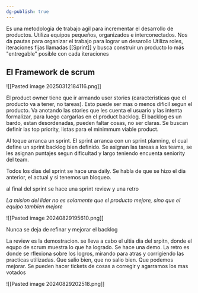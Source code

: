 ```yaml
---
dg-publish: true
---
```

Es una metodologia de trabajo agil para incrementar el desarrollo de productos. Utiliza equipos pequeños, organizados e interconectados. Nos da pautas para organizar el trabajo para lograr un desarollo
Utiliza roles, iteraciones fijas llamadas [[Sprint]] y busca construir un producto lo más "entregable" posible con cada iteraciones


## El Framework de scrum
![[Pasted image 20250312184116.png]]

El product owner tiene que ir armando user stories (caracteristicas que el producto va a tener, no tareas). Esto puede ser mas o menos dificil segun el producto. Va anotando las stories que les cuenta el usuario y las intenta formalizar, para luego cargarlas en el product backlog. 
El backlog es un bardo, estan desordenadas, pueden faltar cosas, no ser claras.
Se buscan definir las top priority, listas para el minimmum viable product.

Al toque arranca un sprint. El sprint arranca con un sprint planning, el cual define un sprint backlog bien definido. Se asignan las tareas a los teams, se les asignan puntajes segun dificultad y largo teniendo encuenta seniority del team. 

Todos los dias del sprint se hace una daily. Se habla de que se hizo el dia anterior, el actual y si tenemos un bloqueo. 

al final del sprint se hace una sprint review y una retro 

*La mision del lider no es solamente que el producto mejore, sino que el equipo tambien mejore*


![[Pasted image 20240829195610.png]]

Nunca se deja de refinar y mejorar el backlog

La review es la demostracion. se lleva a cabo el ultia dia del srpitn, donde el equpo de scrum muestra lo que ha logrado. Se hace una demo. 
La retro es donde se rflexiona sobre los logros, mirando para atras y corrigiendo las practicas utilizadas. Que salio bien, que no salio bien. Que podemos mejorar. Se pueden hacer tickets de cosas a corregir y agarramos los mas votados

![[Pasted image 20240829202518.png]]